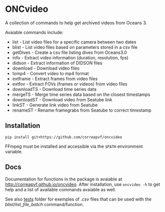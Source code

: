 # ONCvideo

A collection of commands to help get archived videos from Oceans 3.

Avaiable commands include:

* list - List video files for a specific camera between two dates
* blist - List video files based on parameters stored in a csv file
* getDives - Create a csv file listing dives from Oceans3.0
* info - Extract video information (duration, resolution, fps)
* didson - Extract information of DIDSON files
* download - Download video files
* tomp4 - Convert video to mp4 format
* extframe - Extract frames from video files
* extfov - Extract FOVs (frames or videos) from video files
* downloadTS - Download time series data
* mergeTS - Merge time series data based on the closest timestamps
* downloadST - Download video from Seatube link
* linkST - Generate link video from Seatube
* renameST - Rename framegrabs from Seatube to correct timestamp

## Installation
```
pip install git+https://github.com/correapvf/oncvideo
```
FFmpeg must be installed and accessible via the `$PATH` environment variable.

## Docs

Documentation for functions in the package is avaiable at http://correapvf.github.io/oncvideo.
After installation, use `oncvideo -h` to get help and a list of available commands avaiable as well.

See also [tests](tests) folder for exemples of *.csv* files that can be used with the *blist*/*list_file_batch* command/function.
